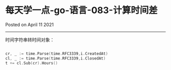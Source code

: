 # 每天学一点-go-语言-083-计算时间差

Posted on April 11 2021

---

时间字符串转时间对象：

```go

cr, _ := time.Parse(time.RFC3339,i.CreatedAt)
cl, _ := time.Parse(time.RFC3339,i.ClosedAt)
t += cl.Sub(cr).Hours()
```




